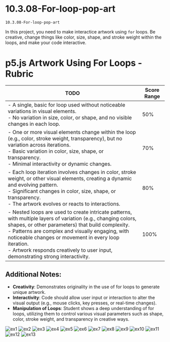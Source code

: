 # 10.3.08-For-loop-pop-art
```
10.3.08-For-loop-pop-art
```

In this project, you need to make interactice artwork using `for` loops. Be creative, change things like color, size, shape, and stroke weight within the loops, and make your code interactive.

# p5.js Artwork Using For Loops - Rubric

| **TODO**                                                                                       | **Score Range** |
|------------------------------------------------------------------------------------------------------------------|-----------------|
| - A single, basic for loop used without noticeable variations in visual elements. <br> - No variation in size, color, or shape, and no visible changes in each loop. | 50%             |
| - One or more visual elements change within the loop (e.g., color, stroke weight, transparency), but no variation across iterations. <br> - Basic variation in color, size, shape, or transparency. <br> - Minimal interactivity or dynamic changes. | 70%             |
| - Each loop iteration involves changes in color, stroke weight, or other visual elements, creating a dynamic and evolving pattern. <br> - Significant changes in color, size, shape, or transparency. <br> - The artwork evolves or reacts to interactions. | 80%             |
| - Nested loops are used to create intricate patterns, with multiple layers of variation (e.g., changing colors, shapes, or other parameters) that build complexity. <br> - Patterns are complex and visually engaging, with noticeable changes or movement in every loop iteration. <br> - Artwork responds creatively to user input, demonstrating strong interactivity. | 100%            |



## Additional Notes:
- **Creativity**: Demonstrates originality in the use of for loops to generate unique artwork.
- **Interactivity**: Code should allow user input or interaction to alter the visual output (e.g., mouse clicks, key presses, or real-time changes).
- **Manipulation of Loops**: Student shows a deep understanding of for loops, utilizing them to control various visual parameters such as shape, color, stroke weight, and transparency in creative ways.


![ex1](https://github.com/BHCSSD/10.3/blob/main/images/01.jpg)
![ex2](https://github.com/BHCSSD/10.3/blob/main/images/02.jpg)
![ex3](https://github.com/BHCSSD/10.3/blob/main/images/03.jpg)
![ex4](https://github.com/BHCSSD/10.3/blob/main/images/04.jpg)
![ex5](https://github.com/BHCSSD/10.3/blob/main/images/05.webp)
![ex6](https://github.com/BHCSSD/10.3/blob/main/images/06.jpg)
![ex7](https://github.com/BHCSSD/10.3/blob/main/images/07.png)
![ex8](https://github.com/BHCSSD/10.3/blob/main/images/08.png)
![ex9](https://github.com/BHCSSD/10.3/blob/main/images/09.gif)
![ex10](https://github.com/BHCSSD/10.3/blob/main/images/10.gif)
![ex11](https://github.com/BHCSSD/10.3/blob/main/images/11.png)
![ex12](https://github.com/BHCSSD/10.3/blob/main/images/12.jpg)
![ex13](https://github.com/BHCSSD/10.3/blob/main/images/13.png)
